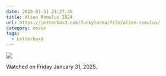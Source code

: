 ```yaml
---
date: 2025-01-31 21:27:48
title: Alien Romulus 2024
url: https://letterboxd.com/funkylarma/film/alien-romulus/
category: movie
tags:
  - Letterboxd
---
```


![](https://a.ltrbxd.com/resized/film-poster/8/5/0/4/5/9/850459-alien-romulus-0-600-0-900-crop.jpg?v=acabb7fd83)

Watched on Friday January 31, 2025.
